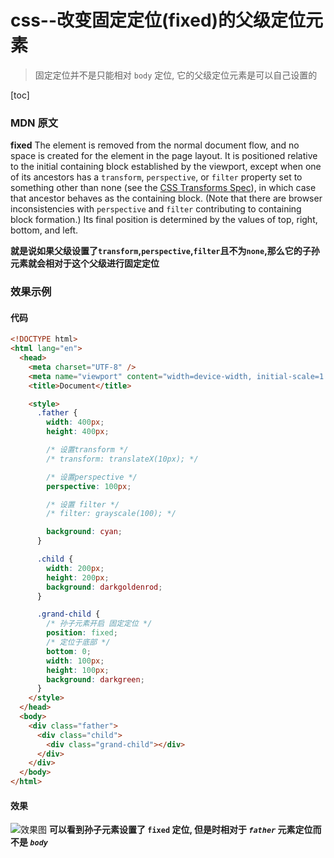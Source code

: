 # css--改变固定定位(fixed)的父级定位元素

> 固定定位并不是只能相对 `body` 定位, 它的父级定位元素是可以自己设置的

[toc]

### MDN 原文

<b>fixed</b>
<span>The element is removed from the normal document flow, and no space is created for the element in the page layout. It is positioned relative to the initial containing block established by the viewport, except when one of its ancestors has a `transform`, `perspective`, or `filter` property set to something other than none (see the [CSS Transforms Spec](https://www.w3.org/TR/css-transforms-1/#propdef-transform)), in which case that ancestor behaves as the containing block. (Note that there are browser inconsistencies with `perspective` and `filter` contributing to containing block formation.) Its final position is determined by the values of top, right, bottom, and left.
</span>

**就是说如果父级设置了`transform`,`perspective`,`filter`且不为`none`,那么它的子孙元素就会相对于这个父级进行固定定位**

### 效果示例

#### 代码

```html
<!DOCTYPE html>
<html lang="en">
  <head>
    <meta charset="UTF-8" />
    <meta name="viewport" content="width=device-width, initial-scale=1.0" />
    <title>Document</title>

    <style>
      .father {
        width: 400px;
        height: 400px;

        /* 设置transform */
        /* transform: translateX(10px); */

        /* 设置perspective */
        perspective: 100px;

        /* 设置 filter */
        /* filter: grayscale(100); */

        background: cyan;
      }

      .child {
        width: 200px;
        height: 200px;
        background: darkgoldenrod;
      }

      .grand-child {
        /* 孙子元素开启 固定定位 */
        position: fixed;
        /* 定位于底部 */
        bottom: 0;
        width: 100px;
        height: 100px;
        background: darkgreen;
      }
    </style>
  </head>
  <body>
    <div class="father">
      <div class="child">
        <div class="grand-child"></div>
      </div>
    </div>
  </body>
</html>
```

#### 效果

![效果图](https://i.loli.net/2020/05/25/I4pVSQEbe67rRqJ.png)
**可以看到孙子元素设置了 `fixed` 定位, 但是时相对于 *`father`* 元素定位而不是 *`body`*** 
